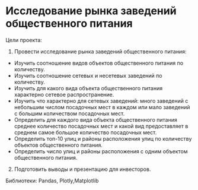 # Исследование рынка заведений общественного питания

Цели проекта:

1. Провести исследование рынка заведений общественного питания:

 - Изучить соотношение видов объектов общественного питания по количеству.
 - Изучить соотношение сетевых и несетевых заведений по количеству. 
 - Изучить для какого вида объекта общественного питания характерно сетевое распространение.
 - Изучить что характерно для сетевых заведений: много заведений с небольшим числом посадочных мест в каждом или мало заведений с большим количеством посадочных мест.
 - Определить для каждого вида объекта общественного питания среднее количество посадочных мест и какой вид предоставляет в среднем самое большое количество посадочных мест.
 - Определить топ-10 улиц и районы расположения улиц по количеству объектов общественного питания.
 - Определить число улиц и районы расположения с одним объектом общественного питания.
 
2. Подготовить выводы и презентацию для инвесторов.

Библиотеки:
Pandas, Plotly,Matplotlib
